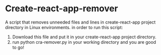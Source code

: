 # Create-react-app-remover
A script that removes unneeded files and lines in create-react-app project directory in Linux environments.
in order to run this script: 
  1. Download this file and put it in your create-react-app project directory.
  2. run python cra-remover.py in your working directory and you are good to go!

